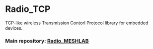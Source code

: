 # Radio_TCP

TCP-like wireless Transmission Contorl Protocol library for embedded devices.

### Main repository: [Radio_MESHLAB](https://github.com/KaliAssistant/Radio_MESHLAB)
